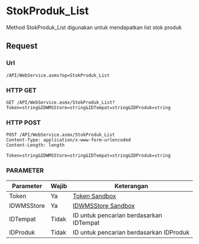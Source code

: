 # StokProduk_List
Method StokProduk_List digunakan untuk mendapatkan list stok produk

## Request

### Url
```
/API/WebService.asmx?op=StokProduk_List
```

### HTTP GET
```
GET /API/WebService.asmx/StokProduk_List?Token=string&IDWMSStore=string&IDTempat=string&IDProduk=string
```

### HTTP POST
```
POST /API/WebService.asmx/StokProduk_List
Content-Type: application/x-www-form-urlencoded
Content-Length: length

Token=string&IDWMSStore=string&IDTempat=string&IDProduk=string
```

### PARAMETER
Parameter | Wajib | Keterangan 
--- | --- | --- 
Token | Ya | [Token Sandbox](https://github.com/rendyherdiawan/WMSCommerce-API#sandbox)
IDWMSStore | Ya | [IDWMSStore Sandbox](https://github.com/rendyherdiawan/WMSCommerce-API#sandbox)
IDTempat | Tidak | ID untuk pencarian berdasarkan IDTempat
IDProduk | Tidak | ID untuk pencarian berdasarkan IDProduk
